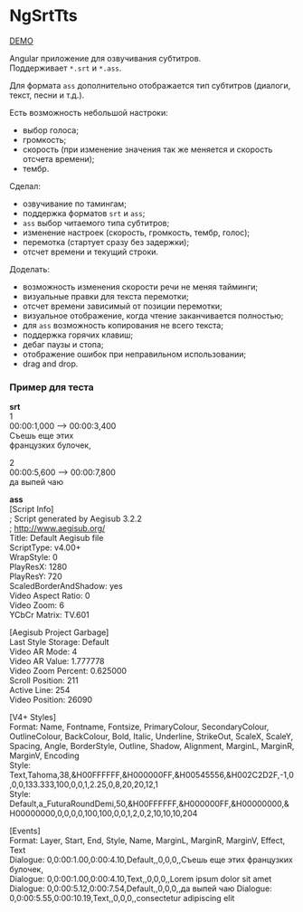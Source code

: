 # NgSrtTts

[DEMO](https://ng-srt-tts.irustam.ru)

Angular приложение для озвучивания субтитров.  
Поддерживает `*.srt` и `*.ass`.

Для формата `ass` дополнительно отображается тип субтитров (диалоги, текст, песни и т.д.).

Есть возможность небольшой настроки:
- выбор голоса;
- громкость;
- скорость (при изменение значения так же меняется и скорость отсчета времени);
- тембр.

Сделал:
- озвучивание по тамингам;
- поддержка форматов `srt` и `ass`;
- `ass` выбор читаемого типа субтитров;
- изменение настроек (скорость, громкость, тембр, голос);
- перемотка (стартует сразу без задержки);
- отсчет времени и текущий строки.

Доделать:
- возможность изменения скорости речи не меняя тайминги;
- визуальные правки для текста перемотки;
- отсчет времени зависимый от позиции перемотки;
- визуальное отображение, когда чтение заканчивается полностью;
- для `ass` возможность копирования не всего текста;
- поддержка горячих клавиш;
- дебаг паузы и стопа;
- отображение ошибок при неправильном использовании;
- drag and drop.

### Пример для теста

**srt**  
1  
00:00:1,000 --> 00:00:3,400  
Съешь еще этих  
французких булочек,  

2  
00:00:5,600 --> 00:00:7,800  
да выпей чаю


**ass**  
[Script Info]  
; Script generated by Aegisub 3.2.2  
; http://www.aegisub.org/  
Title: Default Aegisub file  
ScriptType: v4.00+  
WrapStyle: 0  
PlayResX: 1280  
PlayResY: 720  
ScaledBorderAndShadow: yes  
Video Aspect Ratio: 0  
Video Zoom: 6  
YCbCr Matrix: TV.601  
  
[Aegisub Project Garbage]  
Last Style Storage: Default  
Video AR Mode: 4  
Video AR Value: 1.777778  
Video Zoom Percent: 0.625000  
Scroll Position: 211  
Active Line: 254  
Video Position: 26090  

[V4+ Styles]  
Format: Name, Fontname, Fontsize, PrimaryColour, SecondaryColour, OutlineColour, BackColour, Bold, Italic, Underline, StrikeOut, ScaleX, ScaleY, Spacing, Angle, BorderStyle, Outline, Shadow, Alignment, MarginL, MarginR, MarginV, Encoding  
Style: Text,Tahoma,38,&H00FFFFFF,&H000000FF,&H00545556,&H002C2D2F,-1,0,0,0,133.333,100,0,0,1,2.25,0,8,20,20,12,1  
Style: Default,a_FuturaRoundDemi,50,&H00FFFFFF,&H000000FF,&H00000000,&H00000000,0,0,0,0,100,100,0,0,1,2,0,2,10,10,10,204  

[Events]  
Format: Layer, Start, End, Style, Name, MarginL, MarginR, MarginV, Effect, Text  
Dialogue: 0,0:00:1.00,0:00:4.10,Default,,0,0,0,,Съешь еще этих французких булочек,  
Dialogue: 0,0:00:1.00,0:00:4.10,Text,,0,0,0,,Lorem ipsum dolor sit amet 
Dialogue: 0,0:00:5.12,0:00:7.54,Default,,0,0,0,,да выпей чаю 
Dialogue: 0,0:00:5.55,0:00:10.19,Text,,0,0,0,,consectetur adipiscing elit